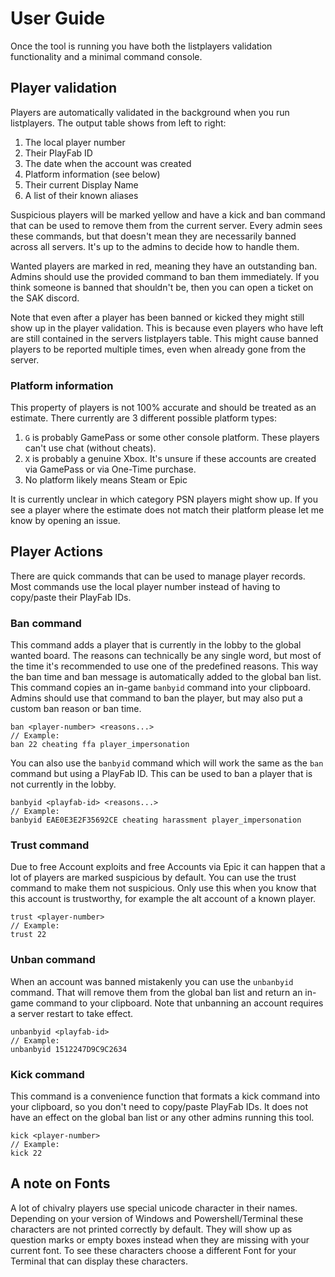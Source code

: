 # User Guide
Once the tool is running you have both the listplayers validation functionality and a minimal command console.

## Player validation
Players are automatically validated in the background when you run listplayers.
The output table shows from left to right:
1. The local player number
2. Their PlayFab ID
3. The date when the account was created
4. Platform information (see below)
5. Their current Display Name
6. A list of their known aliases

Suspicious players will be marked yellow and have a kick and ban command that can be used to remove them from the current server.
Every admin sees these commands, but that doesn't mean they are necessarily banned across all servers.
It's up to the admins to decide how to handle them.

Wanted players are marked in red, meaning they have an outstanding ban.
Admins should use the provided command to ban them immediately.
If you think someone is banned that shouldn't be, then you can open a ticket on the SAK discord.

Note that even after a player has been banned or kicked they might still show up in the player validation.
This is because even players who have left are still contained in the servers listplayers table.
This might cause banned players to be reported multiple times, even when already gone from the server.

### Platform information
This property of players is not 100% accurate and should be treated as an estimate.
There currently are 3 different possible platform types:
1. `G` is probably GamePass or some other console platform. These players can't use chat (without cheats).
2. `X` is probably a genuine Xbox. It's unsure if these accounts are created via GamePass or via One-Time purchase.
3. No platform likely means Steam or Epic

It is currently unclear in which category PSN players might show up.
If you see a player where the estimate does not match their platform please let me know by opening an issue.

## Player Actions
There are quick commands that can be used to manage player records.
Most commands use the local player number instead of having to copy/paste their PlayFab IDs.

### Ban command
This command adds a player that is currently in the lobby to the global wanted board.
The reasons can technically be any single word, but most of the time it's recommended to use one of the predefined reasons.
This way the ban time and ban message is automatically added to the global ban list.
This command copies an in-game `banbyid` command into your clipboard.
Admins should use that command to ban the player, but may also put a custom ban reason or ban time.
```
ban <player-number> <reasons...>
// Example:
ban 22 cheating ffa player_impersonation
```

You can also use the `banbyid` command which will work the same as the `ban` command but using a PlayFab ID.
This can be used to ban a player that is not currently in the lobby.
```
banbyid <playfab-id> <reasons...>
// Example:
banbyid EAE0E3E2F35692CE cheating harassment player_impersonation
```

### Trust command
Due to free Account exploits and free Accounts via Epic it can happen that a lot of players are marked suspicious by default.
You can use the trust command to make them not suspicious.
Only use this when you know that this account is trustworthy, for example the alt account of a known player.
```
trust <player-number>
// Example:
trust 22
```

### Unban command
When an account was banned mistakenly you can use the `unbanbyid` command.
That will remove them from the global ban list and return an in-game command to your clipboard.
Note that unbanning an account requires a server restart to take effect.
```
unbanbyid <playfab-id>
// Example:
unbanbyid 1512247D9C9C2634
```

### Kick command
This command is a convenience function that formats a kick command into your clipboard, so you don't need to copy/paste PlayFab IDs.
It does not have an effect on the global ban list or any other admins running this tool.
```
kick <player-number>
// Example:
kick 22
```

## A note on Fonts
A lot of chivalry players use special unicode character in their names.
Depending on your version of Windows and Powershell/Terminal these characters are not printed correctly by default.
They will show up as question marks or empty boxes instead when they are missing with your current font.
To see these characters choose a different Font for your Terminal that can display these characters.

